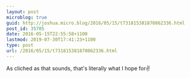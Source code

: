 ```yaml
---
layout: post
microblog: true
guid: http://joshua.micro.blog/2016/05/15/t731815381870862336.html
post_id: 35705
date: 2016-05-15T22:55:58+1100
lastmod: 2019-07-30T17:41:23+1100
type: post
url: /2016/05/15/t731815381870862336.html
---
```

As cliched as that sounds, that's literally what I hope for✌
